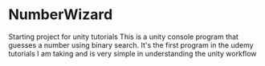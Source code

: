 # NumberWizard
Starting project for unity tutorials
This is a unity console program that guesses a number using binary search.
It's the first program in the udemy tutorials I am taking and is very simple in understanding the
unity workflow
